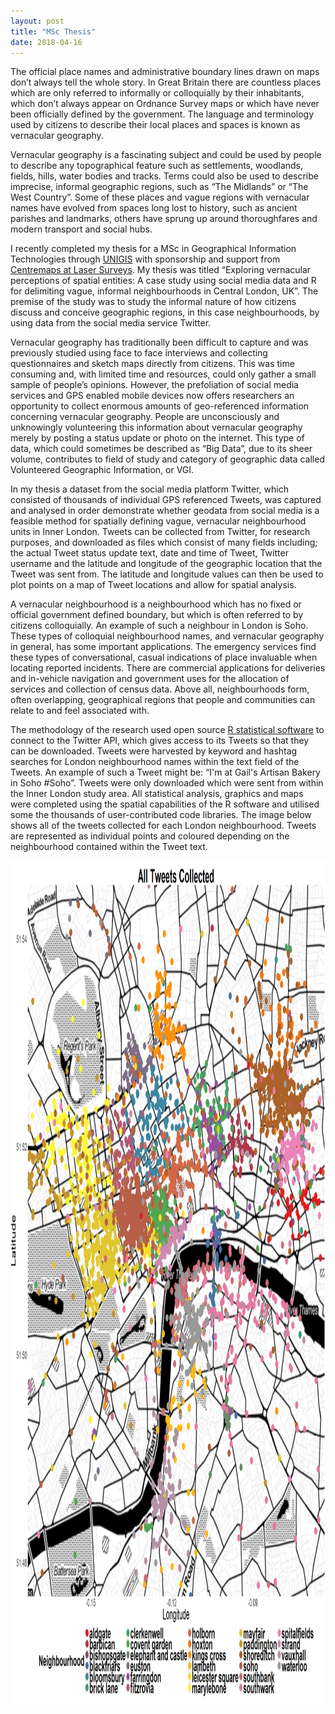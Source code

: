 ```yaml
---
layout: post
title: "MSc Thesis"
date: 2018-04-16
---
```


The official place names and administrative boundary lines drawn on maps don’t always tell the whole story. In Great Britain there are countless places which are only referred to informally or colloquially by their inhabitants, which don’t always appear on Ordnance Survey maps or which have never been officially defined by the government. The language and terminology used by citizens to describe their local places and spaces is known as vernacular geography. 

Vernacular geography is a fascinating subject and could be used by people to describe any topographical feature such as settlements, woodlands, fields, hills, water bodies and tracks. Terms could also be used to describe imprecise, informal geographic regions, such as “The Midlands” or “The West Country”. Some of these places and vague regions with vernacular names have evolved from spaces long lost to history, such as ancient parishes and landmarks, others have sprung up around thoroughfares and modern transport and social hubs.

I recently completed my thesis for a MSc in Geographical Information Technologies through [UNIGIS](https://unigis.net/) with sponsorship and support from [Centremaps at Laser Surveys](https://www.centremapslive.co.uk/). My thesis was titled “Exploring vernacular perceptions of spatial entities: A case study using social media data and R for delimiting vague, informal neighbourhoods in Central London, UK”. The premise of the study was to study the informal nature of how citizens discuss and conceive geographic regions, in this case neighbourhoods, by using data from the social media service Twitter. 

Vernacular geography has traditionally been difficult to capture and was previously studied using face to face interviews and collecting questionnaires and sketch maps directly from citizens. This was time consuming and, with limited time and resources, could only gather a small sample of people’s opinions. However, the prefoliation of social media services and GPS enabled mobile devices now offers researchers an opportunity to collect enormous amounts of geo-referenced information concerning vernacular geography. People are unconsciously and unknowingly volunteering this information about vernacular geography merely by posting a status update or photo on the internet. This type of data, which could sometimes be described as “Big Data”, due to its sheer volume, contributes to field of study and category of geographic data called Volunteered Geographic Information, or VGI.

In my thesis a dataset from the social media platform Twitter, which consisted of thousands of individual GPS referenced Tweets, was captured and analysed in order demonstrate whether geodata from social media is a feasible method for spatially defining vague, vernacular neighbourhood units in Inner London. Tweets can be collected from Twitter, for research purposes, and downloaded as files which consist of many fields including; the actual Tweet status update text, date and time of Tweet, Twitter username and the latitude and longitude of the geographic location that the Tweet was sent from. The latitude and longitude values can then be used to plot points on a map of Tweet locations and allow for spatial analysis.

A vernacular neighbourhood is a neighbourhood which has no fixed or official government defined boundary, but which is often referred to by citizens colloquially. An example of such a neighbour in London is Soho. These types of colloquial neighbourhood names, and vernacular geography in general, has some important applications. The emergency services find these types of conversational, casual indications of place invaluable when locating reported incidents. There are commercial applications for deliveries and in-vehicle navigation and government uses for the allocation of services and collection of census data. Above all, neighbourhoods form, often overlapping, geographical regions that people and communities can relate to and feel associated with.

The methodology of the research used open source [R statistical software](https://www.r-project.org/) to connect to the Twitter API, which gives access to its Tweets so that they can be downloaded. Tweets were harvested by keyword and hashtag searches for London neighbourhood names within the text field of the Tweets. An example of such a Tweet might be: “I'm at Gail's Artisan Bakery in Soho #Soho”. Tweets were only downloaded which were sent from within the Inner London study area. All statistical analysis, graphics and maps were completed using the spatial capabilities of the R software and utilised some the thousands of user-contributed code libraries. The image below shows all of the tweets collected for each London neighbourhood. Tweets are represented as individual points and coloured depending on the neighbourhood contained within the Tweet text.

 <img src="/all_tweets_toner_crop.png" alt="All Twitter Points" style="width:1208x;height:1352px;"> 
